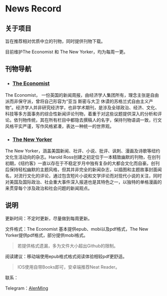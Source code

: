 # News Record

## 关于项目

旨在推荐相对优质中立的刊物，同时提供刊物下载。

目前维护The Economist 和 The New Yorker，均为每周一更。



## 刊物导航

- ### [The Economist][E]

The Economist， 一份英国的新闻周报，由经济学人集团所有，理念主张是自由派而非保守派，曾将自己形容为“亚当 斯密与大卫 休谟的苏格兰式自由主义产物”。经济学人并非研究经济学，也非学术期刊，是涉及全球政治、经济、文化、科技等多方面事务的综合性新闻评论刊物，着重于对这些议题提供深入的分析和评论。依刊物传统，其在所有栏目中都隐去撰稿人的名字，保持刊物语调一致，行文风格平实严谨，写作风格紧凑，表达一种统一的世界观。



- ### [The New Yorker][N]

The New Yorker，涵盖美国新闻、社评、小说、批评、讽刺、漫画及诗歌等纽约文化生活动向的杂志。Harold Ross创建之初定位于一本精致幽默的刊物，在创刊初期，《纽约客》一直以存在于不稳定岁月中独有复杂的大都会文化而自豪。创刊后保持轻松幽默的主题风格，但其并非完全的新闻杂志，以插图和主题故事封面闻名，对流行文化的评论，通过包含短片小说和文学评论而对现代小说的关注，同时对美国及国际政治、社会重大事件深入报道也是其特色之一，以独特的单格漫画的来贯穿每个涉及政治和社会问题的新闻观点。



## 说明

更新时间：不定时更新，尽量做到每周更新。

文件格式：The Economist 基本提供epub、mobi以及pdf格式，The New Yorker提供pdf格式，部分提供mobi格式。

> 若提供格式遗漏，多为文件大小超出Github的限制。

阅读建议：移动端使用epub格式格式阅读体验相较pdf更舒适。

> IOS使用自带Books即可，安卓端推荐Neat Reader。



联系：

Telegram：[AlenMing](https://t.me/AlenMing)



[E]:./TheEconomist/README.md

[N]:./TheNewYorker/README.md





